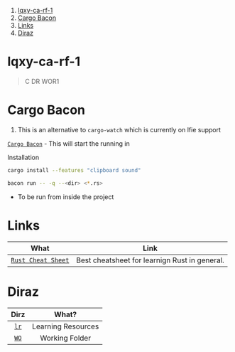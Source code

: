 1. [lqxy-ca-rf-1](#lqxy-ca-rf-1)
2. [Cargo Bacon](#cargo-bacon)
3. [Links](#links)
4. [Diraz](#diraz)

# lqxy-ca-rf-1

> C DR WOR1 

# Cargo Bacon 

1. This is an alternative to `cargo-watch` which is currently on lfie support 

[`Cargo Bacon`](https://crates.io/crates/bacon) - This will start the running in 

Installation 

```sh 
cargo install --features "clipboard sound"
```

```sh 
bacon run -- -q --<dir> <*.rs>
```
- To be run from inside the project

# Links 

What | Link 
:--: | :--:
[`Rust Cheat Sheet`](https://cheats.rs/) | Best cheatsheet for learnign Rust in general.

# Diraz

Dirz | What?
:--: | :--:
[`lr`](./lr/) | Learning Resources 
[`WO`](./wo/) | Working Folder